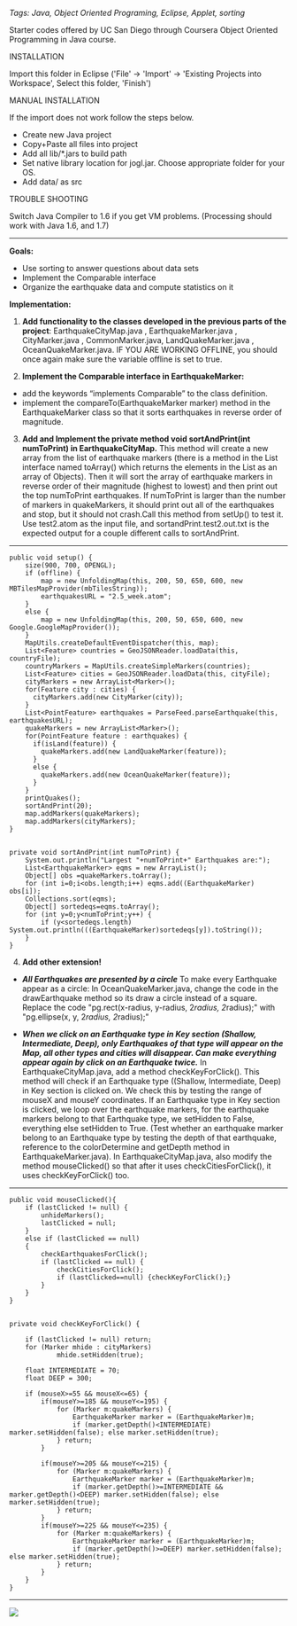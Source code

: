 *Tags: Java, Object Oriented Programing, Eclipse, Applet, sorting*


Starter codes offered by UC San Diego through Coursera Object Oriented Programming in Java course.

INSTALLATION

Import this folder in Eclipse ('File' -> 'Import' -> 'Existing Projects into Workspace', Select this folder, 'Finish')


MANUAL INSTALLATION

If the import does not work follow the steps below.

- Create new Java project
- Copy+Paste all files into project
- Add all lib/*.jars to build path
- Set native library location for jogl.jar. Choose appropriate folder for your OS.
- Add data/ as src


TROUBLE SHOOTING

Switch Java Compiler to 1.6 if you get VM problems. (Processing should work with Java 1.6, and 1.7)

---
**Goals:**
- Use sorting to answer questions about data sets
- Implement the Comparable interface 
- Organize the earthquake data and compute statistics on it

**Implementation:**

1. **Add functionality to the classes developed in the previous parts of the project**: EarthquakeCityMap.java , EarthquakeMarker.java , CityMarker.java , CommonMarker.java, LandQuakeMarker.java , OceanQuakeMarker.java. IF YOU ARE WORKING OFFLINE, you should once again make sure the variable offline is set to true.

2. **Implement the Comparable interface in EarthquakeMarker:**
- add the keywords “implements Comparable<EarthquakeMarker>” to the class definition.
- implement the compareTo(EarthquakeMarker marker) method in the EarthquakeMarker class so that it sorts earthquakes in reverse order of magnitude.  

3. **Add and Implement the private method void sortAndPrint(int numToPrint) in EarthquakeCityMap.**  This method will create a new array from the list of earthquake markers (there is a method in the List interface named toArray() which returns the elements in the List as an array of Objects).  Then it will sort the array of earthquake markers in reverse order of their magnitude (highest to lowest) and then print out the top numToPrint earthquakes. If numToPrint is larger than the number of markers in quakeMarkers, it should print out all of the earthquakes and stop, but it should not crash.Call this method from setUp() to test it.  Use test2.atom as the input file, and sortandPrint.test2.out.txt is the expected output for a couple different calls to sortAndPrint.

---

	public void setup() {		
		size(900, 700, OPENGL);
		if (offline) {
		    map = new UnfoldingMap(this, 200, 50, 650, 600, new MBTilesMapProvider(mbTilesString));
		    earthquakesURL = "2.5_week.atom";  
		}
		else {
			map = new UnfoldingMap(this, 200, 50, 650, 600, new Google.GoogleMapProvider());
		}
		MapUtils.createDefaultEventDispatcher(this, map);
		List<Feature> countries = GeoJSONReader.loadData(this, countryFile);
		countryMarkers = MapUtils.createSimpleMarkers(countries);
		List<Feature> cities = GeoJSONReader.loadData(this, cityFile);
		cityMarkers = new ArrayList<Marker>();
		for(Feature city : cities) {
		  cityMarkers.add(new CityMarker(city));
		}
	    List<PointFeature> earthquakes = ParseFeed.parseEarthquake(this, earthquakesURL);
	    quakeMarkers = new ArrayList<Marker>();
	    for(PointFeature feature : earthquakes) {
		  if(isLand(feature)) {
		    quakeMarkers.add(new LandQuakeMarker(feature));
		  }
		  else {
		    quakeMarkers.add(new OceanQuakeMarker(feature));
		  }
	    }
	    printQuakes();
	    sortAndPrint(20);
	    map.addMarkers(quakeMarkers);
	    map.addMarkers(cityMarkers);
	}  


	private void sortAndPrint(int numToPrint) {
		System.out.println("Largest "+numToPrint+" Earthquakes are:");
		List<EarthquakeMarker> eqms = new ArrayList();
		Object[] obs =quakeMarkers.toArray();
		for (int i=0;i<obs.length;i++) eqms.add((EarthquakeMarker) obs[i]);
		Collections.sort(eqms);
		Object[] sortedeqs=eqms.toArray();
		for (int y=0;y<numToPrint;y++) {
			if (y<sortedeqs.length) System.out.println(((EarthquakeMarker)sortedeqs[y]).toString());	
		}
	}

4. **Add other extension!**
* ***All Earthquakes are presented by a circle***
To make every Earthquake appear as a circle: In OceanQuakeMarker.java, change the code in the drawEarthquake method so its draw a circle instead of a square. Replace the code "pg.rect(x-radius, y-radius, 2*radius, 2*radius);" with "pg.ellipse(x, y, 2*radius, 2*radius);" 

* ***When we click on an Earthquake type in Key section (Shallow, Intermediate, Deep), only Earthquakes of that type will appear on the Map, all other types and cities will disappear. Can make everything appear again by click on an Earthquake twice.***
In EarthquakeCityMap.java, add a method checkKeyForClick(). This method will check if an Earthquake type ((Shallow, Intermediate, Deep) in Key section is clicked on. We check this by testing the range of mouseX and mouseY coordinates. If an Earthquake type in Key section is clicked, we loop over the earthquake markers, for the earthquake markers belong to that Earthquake type, we setHidden to False, everything else setHidden to True. (Test whether an earthquake marker belong to an Earthquake type by testing the depth of that earthquake, reference to the colorDetermine and getDepth method in EarthquakeMarker.java).
In EarthquakeCityMap.java, also modify the method mouseClicked() so that after it uses checkCitiesForClick(), it uses checkKeyForClick() too.

---
	public void mouseClicked(){
		if (lastClicked != null) {
			unhideMarkers();
			lastClicked = null;
		}
		else if (lastClicked == null) 
		{
			checkEarthquakesForClick();
			if (lastClicked == null) {
				checkCitiesForClick();
				if (lastClicked==null) {checkKeyForClick();}
			}
		}
	}


	private void checkKeyForClick()	{
		
		if (lastClicked != null) return;
		for (Marker mhide : cityMarkers) 
				mhide.setHidden(true);				

		float INTERMEDIATE = 70;
		float DEEP = 300;
		
		if (mouseX>=55 && mouseX<=65) {
			if(mouseY>=185 && mouseY<=195) {
				for (Marker m:quakeMarkers) {
					EarthquakeMarker marker = (EarthquakeMarker)m;
					if (marker.getDepth()<INTERMEDIATE) marker.setHidden(false); else marker.setHidden(true);
				} return;
			}
			
			if(mouseY>=205 && mouseY<=215) {
				for (Marker m:quakeMarkers) {
					EarthquakeMarker marker = (EarthquakeMarker)m;
					if (marker.getDepth()>=INTERMEDIATE && marker.getDepth()<DEEP) marker.setHidden(false); else marker.setHidden(true);
				} return;
			}
			if(mouseY>=225 && mouseY<=235) {
				for (Marker m:quakeMarkers) {
					EarthquakeMarker marker = (EarthquakeMarker)m;
					if (marker.getDepth()>=DEEP) marker.setHidden(false); else marker.setHidden(true);
				} return;				
			}
		}				
	}
---

![](https://github.com/cmn0705/Earthquake_Map/blob/master/Chau%20Nguyen%20-%20Submit%20Final.png)
